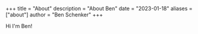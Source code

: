 +++
title = "About"
description = "About Ben"
date = "2023-01-18"
aliases = ["about"]
author = "Ben Schenker"
+++

Hi I'm Ben!
